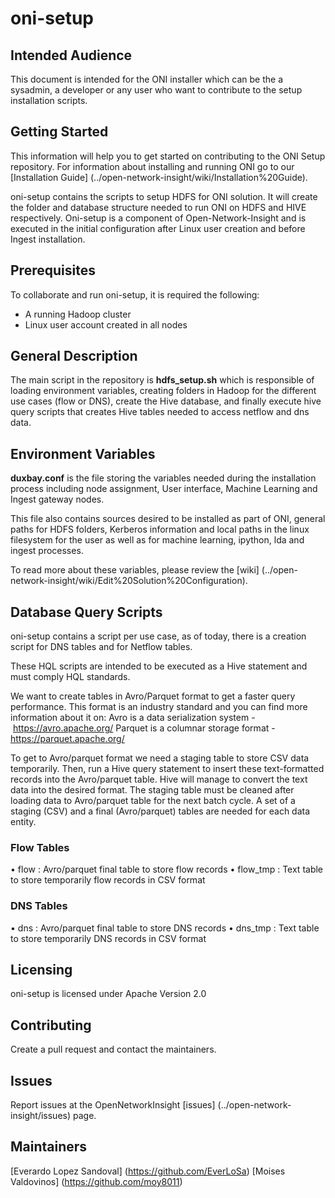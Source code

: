 # oni-setup

## Intended Audience

This document is intended for the ONI installer which can be the a sysadmin, a developer or any user who want to contribute to the setup installation scripts. 

## Getting Started

This information will help you to get started on contributing to the ONI Setup repository. For information about installing and running ONI go to our [Installation Guide] (../open-network-insight/wiki/Installation%20Guide).

oni-setup contains the scripts to setup HDFS for ONI solution. It will create the folder and database structure needed to run ONI on HDFS and HIVE respectively. Oni-setup is a component of Open-Network-Insight and is executed in the initial configuration after Linux user creation and before Ingest installation.

## Prerequisites

To collaborate and run oni-setup, it is required the following:
-    A running Hadoop cluster
-    Linux user account created in all nodes

## General Description

The main script in the repository is **hdfs_setup.sh** which is responsible of loading environment variables, creating folders in Hadoop for the different use cases (flow or DNS), create the Hive database, and finally execute hive query scripts that creates Hive tables needed to access netflow and dns data.

## Environment Variables

**duxbay.conf** is the file storing the variables needed during the installation process including node assignment, User interface, Machine Learning and Ingest gateway nodes.

This file also contains sources desired to be installed as part of ONI, general paths for HDFS folders, Kerberos information and local paths in the linux filesystem for the user as well as for machine learning, ipython, lda and ingest processes.

To read more about these variables, please review the [wiki] (../open-network-insight/wiki/Edit%20Solution%20Configuration).

## Database Query Scripts

oni-setup contains a script per use case, as of today, there is a creation script for DNS tables and for Netflow tables.

These HQL scripts are intended to be executed as a Hive statement and must comply HQL standards. 

We want to create tables in Avro/Parquet format to get a faster query performance. This format is an industry standard and you can find more information about it on:
Avro is a data serialization system - https://avro.apache.org/
Parquet is a columnar storage format -https://parquet.apache.org/

To get to Avro/parquet format we need a staging table to store CSV data temporarily. Then, run a Hive query statement to insert these text-formatted records into the Avro/parquet table. Hive will manage to convert the text data into the desired format. The staging table must be cleaned after loading data to Avro/parquet table for the next batch cycle.
A set of a staging (CSV) and a final (Avro/parquet) tables are needed for each data entity.

### Flow Tables
•    flow : Avro/parquet final table to store flow records
•    flow_tmp : Text table to store temporarily flow records in CSV format

### DNS Tables
•    dns : Avro/parquet final table to store DNS records
•    dns_tmp : Text table to store temporarily DNS records in CSV format

## Licensing

oni-setup is licensed under Apache Version 2.0

## Contributing 

Create a pull request and contact the maintainers.

## Issues

Report issues at the OpenNetworkInsight [issues] (../open-network-insight/issues) page.
 
## Maintainers

[Everardo Lopez Sandoval] (https://github.com/EverLoSa)
[Moises Valdovinos] (https://github.com/moy8011)

